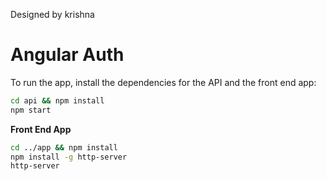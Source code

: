 Designed by krishna
# Angular Auth

To run the app, install the dependencies for the API and the front end app:


```bash
cd api && npm install
npm start
```

**Front End App**

```bash
cd ../app && npm install
npm install -g http-server
http-server
```

